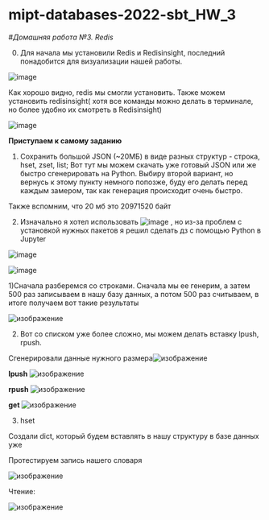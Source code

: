 # mipt-databases-2022-sbt_HW_3
#*Домашняя работа №3. Redis*


0.  Для начала мы установили Redis и Redisinsight, последний понадобится для визуализации нашей работы. 


  ![image](https://user-images.githubusercontent.com/58188954/163783945-640c62ea-511c-4536-a3b5-0518f7f4fd7c.png)
  
  Как хорошо видно, redis мы смогли установить. Также можем установить redisinsight( хотя все команды можно делать в терминале, но более удобно их смотреть в Redisinsight)


![image](https://user-images.githubusercontent.com/58188954/163784210-9a0ca602-597a-4bf6-98a5-3309f80aa118.png)


**Приступаем к самому заданию**
1. Сохранить большой JSON (~20МБ) в виде разных структур - строка, hset, zset, list;
Вот тут мы можем скачать уже готовый JSON или же быстро сгенерировать на Python. Выбиру второй вариант, но вернусь к этому пункту немного попозже, буду его делать перед каждым замером, так как генерация происходит очень быстро. 

Также вспомним, что 20 мб это 20971520 байт

2. Изначально я хотел использовать ![image](https://user-images.githubusercontent.com/58188954/163844629-9d821dff-2893-473c-b5e2-39a94c559bba.png)
, но из-за проблем с установкой нужных пакетов я решил сделать дз с помощью Python в Jupyter

![image](https://user-images.githubusercontent.com/58188954/163847354-45307bc7-cb2c-4804-9ca2-0c8dac3ec902.png)

![image](https://user-images.githubusercontent.com/58188954/163847426-d7f51255-368c-47b7-a3b0-c0ee4b0feb6a.png)


1)Сначала разберемся со строками. Сначала мы ее генерим, а затем 500 раз записываем в нашу базу данных, а потом 500 раз считываем, в итоге получаем вот такие результаты


![изображение](https://user-images.githubusercontent.com/58188954/163860870-004d8606-e64e-4fb2-b6f8-ead05fa22e63.png)


2) Вот со списком уже более сложно, мы можем делать вставку lpush, rpush.

Сгенерировали данные нужного размера![изображение](https://user-images.githubusercontent.com/58188954/163862174-352c37f4-cd63-41a1-b158-0c018441dd63.png)


**lpush**
![изображение](https://user-images.githubusercontent.com/58188954/163862501-63200152-41cf-42e5-b892-9a6d2a1fd09d.png)


**rpush**
![изображение](https://user-images.githubusercontent.com/58188954/163862739-625ca424-c0e3-4289-ba3f-1a88d44d7143.png)



**get**
![изображение](https://user-images.githubusercontent.com/58188954/163862832-431f9af2-6323-4ea6-849e-8fef0dbdcd1f.png)



3) hset

Создали dict, который будем вставлять в нашу структуру в базе данных уже

Протестируем запись нашего словаря


![изображение](https://user-images.githubusercontent.com/58188954/163865638-9c77af41-c280-40c0-8c7e-e9d5d953f327.png)


Чтение:


![изображение](https://user-images.githubusercontent.com/58188954/163865700-0bdc50f2-dd5a-4f1a-a040-c618a87b29d1.png)





